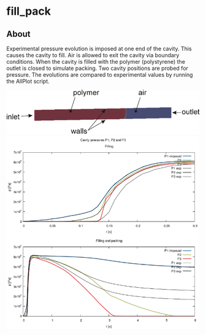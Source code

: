 # fill\_pack

## About
Experimental pressure evolution is imposed at one end of the cavity. This causes the cavity to fill. Air is allowed to
exit the cavity via boundary conditions. When the cavity is filled with the polymer (polystyrene) the outlet is closed to
simulate packing. Two cavity positions are probed for pressure. The evolutions are compared to experimental values by
running the AllPlot script.

![Demo geometry](../demo_geom.png)
![Pressure evolution](../plot.png)
